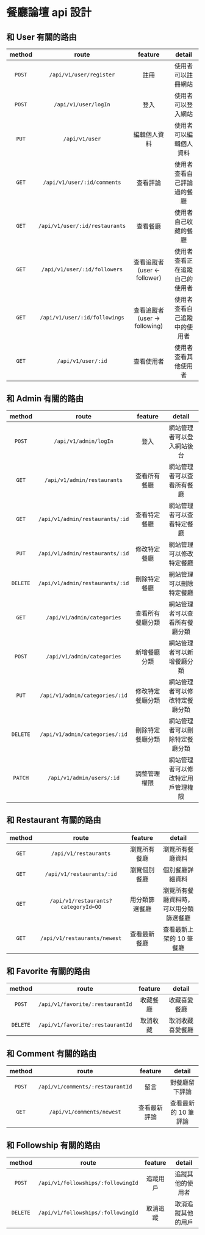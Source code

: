 # 餐廳論壇 api 設計

## 和 User 有關的路由

| method |             route              |            feature            |             detail             |
| :----: | :----------------------------: | :---------------------------: | :----------------------------: |
| `POST` |    `/api/v1/user/register`     |             註冊              |       使用者可以註冊網站       |
| `POST` |      `/api/v1/user/logIn`      |             登入              |       使用者可以登入網站       |
| `PUT`  |         `/api/v1/user`         |         編輯個人資料          |     使用者可以編輯個人資料     |
| `GET`  |  `/api/v1/user/:id/comments`   |           查看評論            |   使用者查看自己評論過的餐廳   |
| `GET`  | `/api/v1/user/:id/restaurants` |           查看餐廳            |      使用者自己收藏的餐廳      |
| `GET`  |  `/api/v1/user/:id/followers`  | 查看追蹤者(user <- follower)  | 使用者查看正在追蹤自己的使用者 |
| `GET`  | `/api/v1/user/:id/followings`  | 查看追蹤者(user -> following) |  使用者查看自己追蹤中的使用者  |
| `GET`  |       `/api/v1/user/:id`       |          查看使用者           |      使用者查看其他使用者      |

## 和 Admin 有關的路由

|  method  |              route              |     feature      |               detail               |
| :------: | :-----------------------------: | :--------------: | :--------------------------------: |
|  `POST`  |      `/api/v1/admin/logIn`      |       登入       |     網站管理者可以登入網站後台     |
|  `GET`   |   `/api/v1/admin/restaurants`   |   查看所有餐廳   |     網站管理者可以查看所有餐廳     |
|  `GET`   | `/api/v1/admin/restaurants/:id` |   查看特定餐廳   |     網站管理者可以查看特定餐廳     |
|  `PUT`   | `/api/v1/admin/restaurants/:id` |   修改特定餐廳   |      網站管理可以修改特定餐廳      |
| `DELETE` | `/api/v1/admin/restaurants/:id` |   刪除特定餐廳   |      網站管理可以刪除特定餐廳      |
|  `GET`   |   `/api/v1/admin/categories`    | 查看所有餐廳分類 |   網站管理者可以查看所有餐廳分類   |
|  `POST`  |   `/api/v1/admin/categories`    |   新增餐廳分類   |     網站管理者可以新增餐廳分類     |
|  `PUT`   | `/api/v1/admin/categories/:id`  | 修改特定餐廳分類 |   網站管理者可以修改特定餐廳分類   |
| `DELETE` | `/api/v1/admin/categories/:id`  | 刪除特定餐廳分類 |   網站管理者可以刪除特定餐廳分類   |
| `PATCH`  |    `/api/v1/admin/users/:id`    |   調整管理權限   | 網站管理者可以修改特定用戶管理權限 |

## 和 Restaurant 有關的路由

| method |                route                |    feature     |                 detail                 |
| :----: | :---------------------------------: | :------------: | :------------------------------------: |
| `GET`  |        `/api/v1/restaurants`        |  瀏覽所有餐廳  |            瀏覽所有餐廳資料            |
| `GET`  |      `/api/v1/restaurants/:id`      |  瀏覽個別餐廳  |            個別餐廳詳細資料            |
| `GET`  | `/api/v1/restaurants?categoryId=OO` | 用分類篩選餐廳 | 瀏覽所有餐廳資料時，可以用分類篩選餐廳 |
| `GET`  |    `/api/v1/restaurants/newest`     |  查看最新餐廳  |        查看最新上架的 10 筆餐廳        |

## 和 Favorite 有關的路由

|  method  |              route               | feature  |      detail      |
| :------: | :------------------------------: | :------: | :--------------: |
|  `POST`  | `/api/v1/favorite/:restaurantId` | 收藏餐廳 |   收藏喜愛餐廳   |
| `DELETE` | `/api/v1/favorite/:restaurantId` | 取消收藏 | 取消收藏喜愛餐廳 |

## 和 Comment 有關的路由

| method |              route               |   feature    |        detail        |
| :----: | :------------------------------: | :----------: | :------------------: |
| `POST` | `/api/v1/comments/:restaurantId` |     留言     |    對餐廳留下評論    |
| `GET`  |    `/api/v1/comments/newest`     | 查看最新評論 | 查看最新的 10 筆評論 |

## 和 Followship 有關的路由

|  method  |               route                | feature  |       detail       |
| :------: | :--------------------------------: | :------: | :----------------: |
|  `POST`  | `/api/v1/followships/:followingId` | 追蹤用戶 |  追蹤其他的使用者  |
| `DELETE` | `/api/v1/followships/:followingId` | 取消追蹤 | 取消追蹤其他的用戶 |
